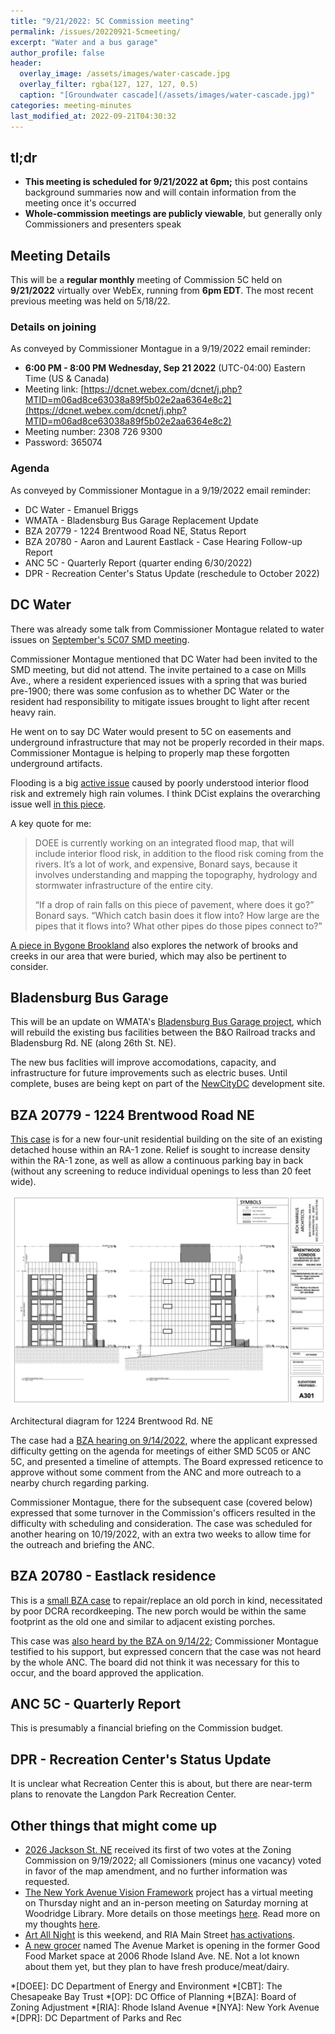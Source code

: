 ```yaml
---
title: "9/21/2022: 5C Commission meeting"
permalink: /issues/20220921-5cmeeting/
excerpt: "Water and a bus garage"
author_profile: false
header:
  overlay_image: /assets/images/water-cascade.jpg
  overlay_filter: rgba(127, 127, 127, 0.5)
  caption: "[Groundwater cascade](/assets/images/water-cascade.jpg)"
categories: meeting-minutes
last_modified_at: 2022-09-21T04:30:32
---
```

## tl;dr
- **This meeting is scheduled for 9/21/2022 at 6pm;** this post contains background summaries now and will contain information from the meeting once it's occurred
- **Whole-commission meetings are publicly viewable**, but generally only Commissioners and presenters speak

## Meeting Details
This will be a **regular monthly** meeting of Commission 5C held on **9/21/2022** virtually over WebEx, running from **6pm EDT**. The most recent previous meeting was held on 5/18/22.

### Details on joining
As conveyed by Commissioner Montague in a 9/19/2022 email reminder:
- **6:00 PM - 8:00 PM Wednesday, Sep 21 2022** (UTC-04:00) Eastern Time (US & Canada) 
- Meeting link: [https://dcnet.webex.com/dcnet/j.php?MTID=m06ad8ce63038a89f5b02e2aa6364e8c2](https://dcnet.webex.com/dcnet/j.php?MTID=m06ad8ce63038a89f5b02e2aa6364e8c2) 
- Meeting number: 2308 726 9300 
- Password: 365074 

### Agenda
As conveyed by Commissioner Montague in a 9/19/2022 email reminder:
- DC Water - Emanuel Briggs
- WMATA - Bladensburg Bus Garage Replacement Update
- BZA 20779 - 1224 Brentwood Road NE, Status Report
- BZA 20780 - Aaron and Laurent Eastlack - Case Hearing Follow-up Report
- ANC 5C - Quarterly Report (quarter ending 6/30/2022)
- DPR - Recreation Center's Status Update (reschedule to October 2022) 

## DC Water
There was already some talk from Commissioner Montague related to water issues on [September's 5C07 SMD meeting](issues/20220907-5c07meeting/#water-issues).

Commissioner Montague mentioned that DC Water had been invited to the SMD meeting, but did not attend. The invite pertained to a case on Mills Ave., where a resident experienced issues with a spring that was buried pre-1900; there was some confusion as to whether DC Water or the resident had responsibility to mitigate issues brought to light after recent heavy rain.

He went on to say DC Water would present to 5C on easements and underground infrastructure that may not be properly recorded in their maps. Commissioner Montague is helping to properly map these forgotten underground artifacts.

Flooding is a big [active issue](https://twitter.com/7NewsDC/status/1557480266112835585) caused by poorly understood interior flood risk and extremely high rain volumes. I think DCist explains the overarching issue well [in this piece](https://dcist.com/story/22/08/11/why-does-rhode-island-ave-keep-flooding/).

A key quote for me:
> DOEE is currently working on an integrated flood map, that will include interior flood risk, in addition to the flood risk coming from the rivers. It’s a lot of work, and expensive, Bonard says, because it involves understanding and mapping the topography, hydrology and stormwater infrastructure of the entire city.
>
> “If a drop of rain falls on this piece of pavement, where does it go?” Bonard says. “Which catch basin does it flow into? How large are the pipes that it flows into? What other pipes do those pipes connect to?”

[A piece in Bygone Brookland](https://bygonebrookland.com/2018/10/08/a-river-used-to-run-through-it/) also explores the network of brooks and creeks in our area that were buried, which may also be pertinent to consider.

## Bladensburg Bus Garage
This will be an update on WMATA's [Bladensburg Bus Garage project](https://www.wmata.com/initiatives/plans/Bladensburg/index.cfm), which will rebuild the existing bus facilities between the B&O Railroad tracks and Bladensburg Rd. NE (along 26th St. NE).

The new bus faclities will improve accomodations, capacity, and infrastructure for future improvements such as electric buses. Until complete, buses are being kept on part of the [NewCityDC](https://douglasdevelopment.com/properties/new-city-dc/) development site.

## BZA 20779 - 1224 Brentwood Road NE
[This case](https://app.dcoz.dc.gov/CaseReport/CaseReportPage.aspx?case_id=20779) is for a new four-unit residential building on the site of an existing detached house within an RA-1 zone. Relief is sought to increase density within the RA-1 zone, as well as allow a continuous parking bay in back (without any screening to reduce individual openings to less than 20 feet wide).

[![1224 Brentwood diagram](/assets/images/1224-brentwood-diagram.png)](/assets/images/1224-brentwood-diagram.png)
<p class="caption">Architectural diagram for 1224 Brentwood Rd. NE</p>

The case had a [BZA hearing on 9/14/2022](https://play.champds.com/dczoning/event/386/s/11418), where the applicant expressed difficulty getting on the agenda for meetings of either SMD 5C05 or ANC 5C, and presented a timeline of attempts. The Board expressed reticence to approve without some comment from the ANC and more outreach to a nearby church regarding parking.

Commissioner Montague, there for the subsequent case (covered below) expressed that some turnover in the Commission's officers resulted in the difficulty with scheduling and consideration. The case was scheduled for another hearing on 10/19/2022, with an extra two weeks to allow time for the outreach and briefing the ANC.

## BZA 20780 - Eastlack residence
This is a [small BZA case](https://app.dcoz.dc.gov/CaseReport/CaseReportPage.aspx?case_id=20780) to repair/replace an old porch in kind, necessitated by poor DCRA recordkeeping. The new porch would be within the same footprint as the old one and similar to adjacent existing porches.

This case was [also heard by the BZA on 9/14/22](https://play.champds.com/dczoning/event/386/s/14057); Commissioner Montague testified to his support, but expressed concern that the case was not heard by the whole ANC. The board did not think it was necessary for this to occur, and the board approved the application.

## ANC 5C - Quarterly Report
This is presumably a financial briefing on the Commission budget.

## DPR - Recreation Center's Status Update
It is unclear what Recreation Center this is about, but there are near-term plans to renovate the Langdon Park Recreation Center.

## Other things that might come up
- [2026 Jackson St. NE](/issues/2026jackson/) received its first of two votes at the Zoning Commission on 9/19/2022; all Comissioners (minus one vacancy) voted in favor of the map amendment, and no further information was requested.
- [The New York Avenue Vision Framework](https://planning.dc.gov/NYAroadmap) project has a virtual meeting on Thursday night and an in-person meeting on Saturday morning at Woodridge Library. More details on those meetings [here](https://publicinput.com/GY7085#1). Read more on my thoughts [here](/issues/20220907-5c07meeting/#new-york-avenue-framework-project).
- [Art All Night](https://www.dcartallnight.org/) is this weekend, and RIA Main Street [has activations](https://riamainstreet.org/art-all-night-2/).
- [A new grocer](https://twitter.com/VJKapur/status/1572244058067685380?s=20&t=jY5szoI-j6t0z5x17b3Big) named The Avenue Market is opening in the former Good Food Market space at 2006 Rhode Island Ave. NE. Not a lot known about them yet, but they plan to have fresh produce/meat/dairy.

*[DOEE]: DC Department of Energy and Environment
*[CBT]: The Chesapeake Bay Trust
*[OP]: DC Office of Planning
*[BZA]: Board of Zoning Adjustment
*[RIA]: Rhode Island Avenue
*[NYA]: New York Avenue
*[DPR]: DC Department of Parks and Rec